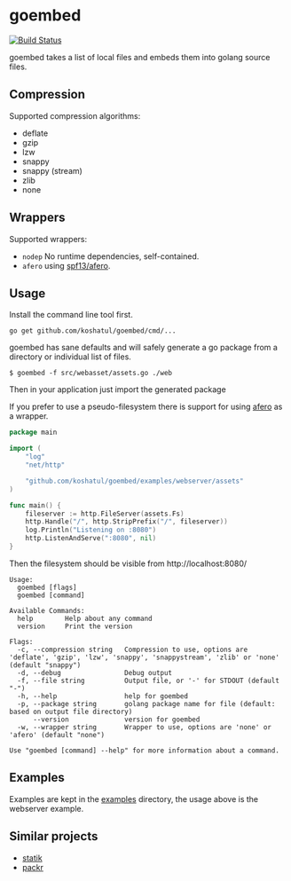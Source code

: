 # goembed

[![Build Status](https://travis-ci.org/koshatul/goembed.svg?branch=master)](https://travis-ci.org/koshatul/goembed)

goembed takes a list of local files and embeds them into golang source files.

## Compression

Supported compression algorithms:
- deflate
- gzip
- lzw
- snappy
- snappy (stream)
- zlib
- none

## Wrappers

Supported wrappers:
- `nodep` No runtime dependencies, self-contained.
- `afero` using [spf13/afero](https://github.com/spf13/afero).

## Usage

Install the command line tool first.

	go get github.com/koshatul/goembed/cmd/...

goembed has sane defaults and will safely generate a go package from a directory or individual list of files.

    $ goembed -f src/webasset/assets.go ./web

Then in your application just import the generated package

If you prefer to use a pseudo-filesystem there is support for using [afero](https://github.com/spf13/afero) as a wrapper.

~~~ go
package main

import (
	"log"
	"net/http"

	"github.com/koshatul/goembed/examples/webserver/assets"
)

func main() {
	fileserver := http.FileServer(assets.Fs)
	http.Handle("/", http.StripPrefix("/", fileserver))
	log.Println("Listening on :8080")
	http.ListenAndServe(":8080", nil)
}
~~~

Then the filesystem should be visible from http://localhost:8080/

```
Usage:
  goembed [flags]
  goembed [command]

Available Commands:
  help        Help about any command
  version     Print the version

Flags:
  -c, --compression string   Compression to use, options are 'deflate', 'gzip', 'lzw', 'snappy', 'snappystream', 'zlib' or 'none' (default "snappy")
  -d, --debug                Debug output
  -f, --file string          Output file, or '-' for STDOUT (default "-")
  -h, --help                 help for goembed
  -p, --package string       golang package name for file (default: based on output file directory)
      --version              version for goembed
  -w, --wrapper string       Wrapper to use, options are 'none' or 'afero' (default "none")

Use "goembed [command] --help" for more information about a command.
```

## Examples

Examples are kept in the [examples](https://github.com/koshatul/goembed/tree/master/examples) directory, the usage above is the webserver example.

## Similar projects

- [statik](https://github.com/rakyll/statik)
- [packr](https://github.com/gobuffalo/packr)
